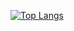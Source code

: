 [![Top Langs](https://github-readme-stats.vercel.app/api/top-langs/?username=RichardWasNotAvailable&layout=pie)](https://github.com/anuraghazra/github-readme-stats)
